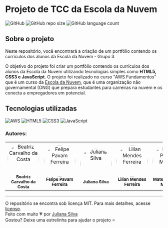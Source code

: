 # Projeto de TCC da Escola da Nuvem

![GitHub](https://img.shields.io/github/license/juxxnn/tcc-escoladanuvem)
![GitHub repo size](https://img.shields.io/github/repo-size/juxxnn/tcc-escoladanuvem)
![GitHub language count](https://img.shields.io/github/languages/count/juxxnn/tcc-escoladanuvem)


## Sobre o projeto
Neste repositório, você encontrará a criação de um portfólio contendo os currículos dos alunos da Escola da Nuvem - Grupo 3.

O objetivo do projeto foi criar um portfólio contendo os currículos dos alunos da Escola da Nuvem utilizando tecnologias simples como <b>HTML5, CSS3 e JavaScript</b>. O projeto foi realizado no curso "AWS Fundamentos" que é um curso da [Escola da Nuvem](https://escoladanuvem.org/), que é uma organização não governamental (ONG) que prepara estudantes para carreiras na nuvem e os conecta a empregadores em potencial.


## Tecnologias utilizadas
![AWS](https://img.shields.io/badge/AWS-%23FF9900.svg?style=for-the-badge&logo=amazon-aws&logoColor=white)
![HTML5](https://img.shields.io/badge/html5-%23E34F26.svg?style=for-the-badge&logo=html5&logoColor=white)
![CSS3](https://img.shields.io/badge/css3-%231572B6.svg?style=for-the-badge&logo=css3&logoColor=white)
![JavaScript](https://img.shields.io/badge/javascript-%23323330.svg?style=for-the-badge&logo=javascript&logoColor=%23F7DF1E)


### Autores: 
<table>
<tr>
<td align="center"><a href="https://github.com/"><img style="border-radius: 50%;" src="https://github.com/" width="100px;" alt="Beatriz Carvalho da Costa"/><br /><sub><b>Beatriz Carvalho da Costa</b></sub></a><br/></td>
<td align="center"><a href="https://github.com/f3lip3pavs"><img style="border-radius: 50%;" src="https://github.com/f3lip3pavs" width="100px;" alt="Felipe Pavam Ferreira"/><br /><sub><b>Felipe Pavam Ferreira </b></sub></a><br/></td> 
<td align="center"><a href="https://github.com/juxxnn"><img style="border-radius: 50%;" src="https://github.com/juxxnn.png" width="100px;" alt="Juliana Silva"/><br /><sub><b>Juliana Silva</b></sub></a><br/></td> 
<td align="center"><a href="https://github.com/lilianmendesf"><img style="border-radius: 50%;" src="https://github.com/lilianmendesf.png" width="100px;" alt="Lilian Mendes Ferreira"/><br /><sub><b>Lilian Mendes Ferreira</b></sub></a><br/></td> 
<td align="center"><a href="https://github.com/MattsxJ"><img style="border-radius: 50%;" src="https://github.com/MattsxJ.png" width="100px;" alt="Mateus Pereira Moreira"/><br /><sub><b>Mateus Pereira Moreira</b></sub></a><br/></td>
 <td align="center"><a href="https://github.com/RoxelleSass"><img style="border-radius: 50%;" src="https://github.com/RoxelleSass.png" width="100px;" alt="Roxelle Lamour de Oliveira Sass "/><br /><sub><b>Roxelle Lamour de Oliveira Sass </b></sub></a><br/></td>
</table>


-------------------
O repositório se encontra sob licença MIT. Para mais detalhes, acesse <a href="https://github.com/juxxnn/tcc-escoladanuvem/blob/main/LICENSE">license</a>.
<br>
Feito com muito 💗 por <a href="https://github.com/juxxnn">Juliana Silva</a>
<br>
Gostou? Deixe uma estrelinha para ajudar o projeto ⭐
